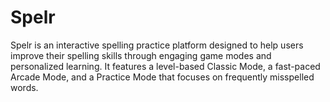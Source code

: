 # Spelr
Spelr is an interactive spelling practice platform designed to help users improve their spelling skills through engaging game modes and personalized learning. It features a level-based Classic Mode, a fast-paced Arcade Mode, and a Practice Mode that focuses on frequently misspelled words. 
